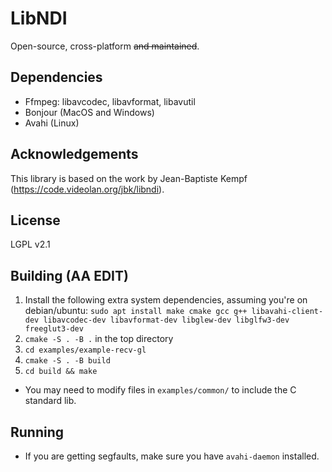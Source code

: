 # LibNDI
Open-source, cross-platform ~~and maintained~~.

## Dependencies
* Ffmpeg: libavcodec, libavformat, libavutil
* Bonjour (MacOS and Windows)
* Avahi (Linux)

## Acknowledgements
This library is based on the work by Jean-Baptiste Kempf (https://code.videolan.org/jbk/libndi).

## License
LGPL v2.1

## Building (AA EDIT)

1. Install the following extra system dependencies, assuming you're on debian/ubuntu: `sudo apt install make cmake gcc g++ libavahi-client-dev libavcodec-dev libavformat-dev libglew-dev libglfw3-dev freeglut3-dev` 
2. `cmake -S . -B .` in the top directory
3. `cd examples/example-recv-gl`
5. `cmake -S . -B build`
6. `cd build && make`
* You may need to modify files in `examples/common/` to include the C standard lib.

## Running

- If you are getting segfaults, make sure you have `avahi-daemon` installed.